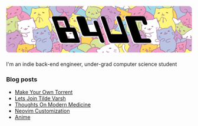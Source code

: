 ![img](img/head.png)  
---

I'm an indie back-end engineer, under-grad computer science student



### Blog posts
<!-- BLOG-POST-LIST:START -->
- [Make Your Own Torrent](http://iamb4uc.xyz/post/make-your-own-torrent/)
- [Lets Join Tilde Varsh](http://iamb4uc.xyz/post/lets-join-tilde-varsh/)
- [Thoughts On Modern Medicine](http://iamb4uc.xyz/post/thoughts-on-modern-medicine/)
- [Neovim Customization](http://iamb4uc.xyz/post/nvim-customization/)
- [Anime](http://iamb4uc.xyz/anime/)
<!-- BLOG-POST-LIST:END -->
